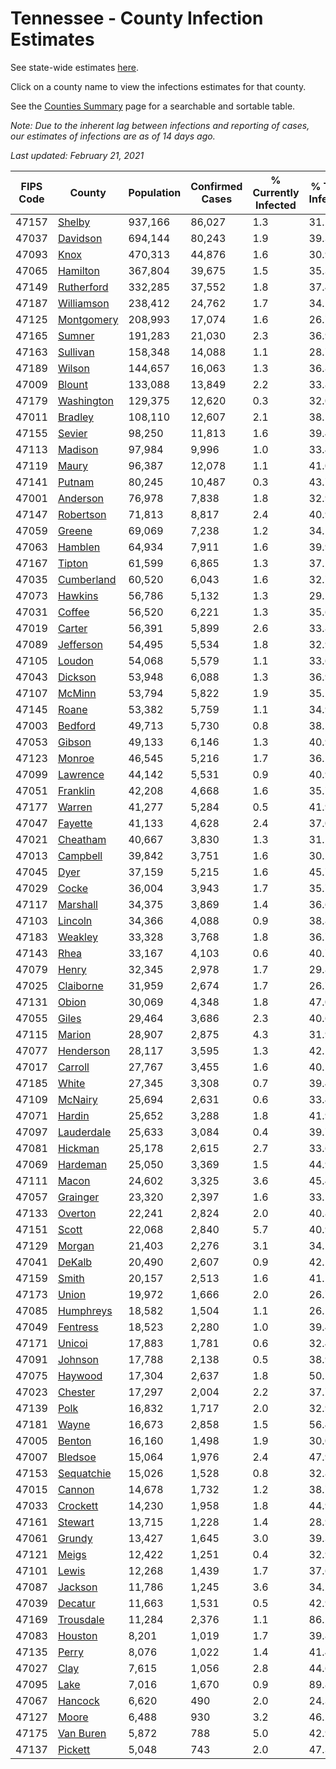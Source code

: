 # Tennessee - County Infection Estimates

See state-wide estimates [here](/infections/us-tn).

Click on a county name to view the infections estimates for that county.

See the [Counties Summary](/infections/summary-counties) page for a searchable and sortable table.

*Note: Due to the inherent lag between infections and reporting of cases, our estimates of infections are as of 14 days ago.*

*Last updated: February 21, 2021*

|   FIPS Code |                   County |   Population |   Confirmed Cases |   % Currently Infected |   % Total Infected |
|-------------|--------------------------|--------------|-------------------|------------------------|--------------------|
|       47157 |         [Shelby](shelby) |      937,166 |            86,027 |                    1.3 |               31.2 |
|       47037 |     [Davidson](davidson) |      694,144 |            80,243 |                    1.9 |               39.3 |
|       47093 |             [Knox](knox) |      470,313 |            44,876 |                    1.6 |               30.9 |
|       47065 |     [Hamilton](hamilton) |      367,804 |            39,675 |                    1.5 |               35.3 |
|       47149 | [Rutherford](rutherford) |      332,285 |            37,552 |                    1.8 |               37.4 |
|       47187 | [Williamson](williamson) |      238,412 |            24,762 |                    1.7 |               34.5 |
|       47125 | [Montgomery](montgomery) |      208,993 |            17,074 |                    1.6 |               26.7 |
|       47165 |         [Sumner](sumner) |      191,283 |            21,030 |                    2.3 |               36.9 |
|       47163 |     [Sullivan](sullivan) |      158,348 |            14,088 |                    1.1 |               28.7 |
|       47189 |         [Wilson](wilson) |      144,657 |            16,063 |                    1.3 |               36.8 |
|       47009 |         [Blount](blount) |      133,088 |            13,849 |                    2.2 |               33.8 |
|       47179 | [Washington](washington) |      129,375 |            12,620 |                    0.3 |               32.0 |
|       47011 |       [Bradley](bradley) |      108,110 |            12,607 |                    2.1 |               38.1 |
|       47155 |         [Sevier](sevier) |       98,250 |            11,813 |                    1.6 |               39.4 |
|       47113 |       [Madison](madison) |       97,984 |             9,996 |                    1.0 |               33.4 |
|       47119 |           [Maury](maury) |       96,387 |            12,078 |                    1.1 |               41.0 |
|       47141 |         [Putnam](putnam) |       80,245 |            10,487 |                    0.3 |               43.7 |
|       47001 |     [Anderson](anderson) |       76,978 |             7,838 |                    1.8 |               32.9 |
|       47147 |   [Robertson](robertson) |       71,813 |             8,817 |                    2.4 |               40.9 |
|       47059 |         [Greene](greene) |       69,069 |             7,238 |                    1.2 |               34.1 |
|       47063 |       [Hamblen](hamblen) |       64,934 |             7,911 |                    1.6 |               39.9 |
|       47167 |         [Tipton](tipton) |       61,599 |             6,865 |                    1.3 |               37.1 |
|       47035 | [Cumberland](cumberland) |       60,520 |             6,043 |                    1.6 |               32.7 |
|       47073 |       [Hawkins](hawkins) |       56,786 |             5,132 |                    1.3 |               29.2 |
|       47031 |         [Coffee](coffee) |       56,520 |             6,221 |                    1.3 |               35.6 |
|       47019 |         [Carter](carter) |       56,391 |             5,899 |                    2.6 |               33.8 |
|       47089 |   [Jefferson](jefferson) |       54,495 |             5,534 |                    1.8 |               32.9 |
|       47105 |         [Loudon](loudon) |       54,068 |             5,579 |                    1.1 |               33.6 |
|       47043 |       [Dickson](dickson) |       53,948 |             6,088 |                    1.3 |               36.9 |
|       47107 |         [McMinn](mcminn) |       53,794 |             5,822 |                    1.9 |               35.1 |
|       47145 |           [Roane](roane) |       53,382 |             5,759 |                    1.1 |               34.9 |
|       47003 |       [Bedford](bedford) |       49,713 |             5,730 |                    0.8 |               38.5 |
|       47053 |         [Gibson](gibson) |       49,133 |             6,146 |                    1.3 |               40.9 |
|       47123 |         [Monroe](monroe) |       46,545 |             5,216 |                    1.7 |               36.2 |
|       47099 |     [Lawrence](lawrence) |       44,142 |             5,531 |                    0.9 |               40.9 |
|       47051 |     [Franklin](franklin) |       42,208 |             4,668 |                    1.6 |               35.7 |
|       47177 |         [Warren](warren) |       41,277 |             5,284 |                    0.5 |               41.9 |
|       47047 |       [Fayette](fayette) |       41,133 |             4,628 |                    2.4 |               37.0 |
|       47021 |     [Cheatham](cheatham) |       40,667 |             3,830 |                    1.3 |               31.1 |
|       47013 |     [Campbell](campbell) |       39,842 |             3,751 |                    1.6 |               30.2 |
|       47045 |             [Dyer](dyer) |       37,159 |             5,215 |                    1.6 |               45.7 |
|       47029 |           [Cocke](cocke) |       36,004 |             3,943 |                    1.7 |               35.7 |
|       47117 |     [Marshall](marshall) |       34,375 |             3,869 |                    1.4 |               36.6 |
|       47103 |       [Lincoln](lincoln) |       34,366 |             4,088 |                    0.9 |               38.8 |
|       47183 |       [Weakley](weakley) |       33,328 |             3,768 |                    1.8 |               36.7 |
|       47143 |             [Rhea](rhea) |       33,167 |             4,103 |                    0.6 |               40.7 |
|       47079 |           [Henry](henry) |       32,345 |             2,978 |                    1.7 |               29.8 |
|       47025 |   [Claiborne](claiborne) |       31,959 |             2,674 |                    1.7 |               26.7 |
|       47131 |           [Obion](obion) |       30,069 |             4,348 |                    1.8 |               47.0 |
|       47055 |           [Giles](giles) |       29,464 |             3,686 |                    2.3 |               40.6 |
|       47115 |         [Marion](marion) |       28,907 |             2,875 |                    4.3 |               31.9 |
|       47077 |   [Henderson](henderson) |       28,117 |             3,595 |                    1.3 |               42.1 |
|       47017 |       [Carroll](carroll) |       27,767 |             3,455 |                    1.6 |               40.5 |
|       47185 |           [White](white) |       27,345 |             3,308 |                    0.7 |               39.4 |
|       47109 |       [McNairy](mcnairy) |       25,694 |             2,631 |                    0.6 |               33.4 |
|       47071 |         [Hardin](hardin) |       25,652 |             3,288 |                    1.8 |               41.9 |
|       47097 | [Lauderdale](lauderdale) |       25,633 |             3,084 |                    0.4 |               39.7 |
|       47081 |       [Hickman](hickman) |       25,178 |             2,615 |                    2.7 |               33.6 |
|       47069 |     [Hardeman](hardeman) |       25,050 |             3,369 |                    1.5 |               44.9 |
|       47111 |           [Macon](macon) |       24,602 |             3,325 |                    3.6 |               45.4 |
|       47057 |     [Grainger](grainger) |       23,320 |             2,397 |                    1.6 |               33.1 |
|       47133 |       [Overton](overton) |       22,241 |             2,824 |                    2.0 |               40.8 |
|       47151 |           [Scott](scott) |       22,068 |             2,840 |                    5.7 |               40.9 |
|       47129 |         [Morgan](morgan) |       21,403 |             2,276 |                    3.1 |               34.1 |
|       47041 |         [DeKalb](dekalb) |       20,490 |             2,607 |                    0.9 |               42.1 |
|       47159 |           [Smith](smith) |       20,157 |             2,513 |                    1.6 |               41.1 |
|       47173 |           [Union](union) |       19,972 |             1,666 |                    2.0 |               26.7 |
|       47085 |   [Humphreys](humphreys) |       18,582 |             1,504 |                    1.1 |               26.1 |
|       47049 |     [Fentress](fentress) |       18,523 |             2,280 |                    1.0 |               39.4 |
|       47171 |         [Unicoi](unicoi) |       17,883 |             1,781 |                    0.6 |               32.4 |
|       47091 |       [Johnson](johnson) |       17,788 |             2,138 |                    0.5 |               38.9 |
|       47075 |       [Haywood](haywood) |       17,304 |             2,637 |                    1.8 |               50.2 |
|       47023 |       [Chester](chester) |       17,297 |             2,004 |                    2.2 |               37.7 |
|       47139 |             [Polk](polk) |       16,832 |             1,717 |                    2.0 |               32.9 |
|       47181 |           [Wayne](wayne) |       16,673 |             2,858 |                    1.5 |               56.4 |
|       47005 |         [Benton](benton) |       16,160 |             1,498 |                    1.9 |               30.0 |
|       47007 |       [Bledsoe](bledsoe) |       15,064 |             1,976 |                    2.4 |               47.9 |
|       47153 | [Sequatchie](sequatchie) |       15,026 |             1,528 |                    0.8 |               32.8 |
|       47015 |         [Cannon](cannon) |       14,678 |             1,732 |                    1.2 |               38.7 |
|       47033 |     [Crockett](crockett) |       14,230 |             1,958 |                    1.8 |               44.9 |
|       47161 |       [Stewart](stewart) |       13,715 |             1,228 |                    1.4 |               28.9 |
|       47061 |         [Grundy](grundy) |       13,427 |             1,645 |                    3.0 |               39.3 |
|       47121 |           [Meigs](meigs) |       12,422 |             1,251 |                    0.4 |               32.9 |
|       47101 |           [Lewis](lewis) |       12,268 |             1,439 |                    1.7 |               37.6 |
|       47087 |       [Jackson](jackson) |       11,786 |             1,245 |                    3.6 |               34.2 |
|       47039 |       [Decatur](decatur) |       11,663 |             1,531 |                    0.5 |               42.9 |
|       47169 |   [Trousdale](trousdale) |       11,284 |             2,376 |                    1.1 |               86.2 |
|       47083 |       [Houston](houston) |        8,201 |             1,019 |                    1.7 |               39.8 |
|       47135 |           [Perry](perry) |        8,076 |             1,022 |                    1.4 |               41.4 |
|       47027 |             [Clay](clay) |        7,615 |             1,056 |                    2.8 |               44.6 |
|       47095 |             [Lake](lake) |        7,016 |             1,670 |                    0.9 |               89.8 |
|       47067 |       [Hancock](hancock) |        6,620 |               490 |                    2.0 |               24.3 |
|       47127 |           [Moore](moore) |        6,488 |               930 |                    3.2 |               46.2 |
|       47175 |   [Van Buren](van-buren) |        5,872 |               788 |                    5.0 |               42.9 |
|       47137 |       [Pickett](pickett) |        5,048 |               743 |                    2.0 |               47.3 |